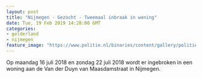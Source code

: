 ```yaml
---
layout: post
title: "Nijmegen - Gezocht - Tweemaal inbraak in woning"
date: Tue, 19 Feb 2019 14:28:00 GMT
categories: 
- gelderland 
- nijmegen 
feature_image: "https://www.politie.nl/binaries/content/gallery/politie/gezocht/verdachten/2019/februari/02-on/2018318383-1.jpg"
---
```


Op maandag 16 juli 2018 en zondag 22 juli 2018 wordt er ingebroken in een woning aan de Van der Duyn van Maasdamstraat in Nijmegen.

